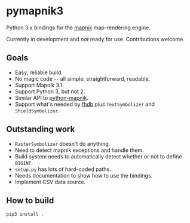 
# pymapnik3

Python 3.x bindings for the [mapnik](https://github.com/mapnik/mapnik)
map-rendering engine.

Currently in development and *not* ready for use. Contributions welcome.

## Goals

 * Easy, reliable build.
 * No magic code -- all simple, straightforward, readable.
 * Support Mapnik 3.1.
 * Support Python 3, but not 2.
 * Similar API to [python-mapnik](https://github.com/mapnik/python-mapnik).
 * Support what's needed by [fhdb](https://github.com/larsga/fhdb)
   *plus* `TextSymbolizer` and `ShieldSymbolizer`.

## Outstanding work

 * `RasterSymbolizer` doesn't do anything.
 * Need to detect mapnik exceptions and handle them.
 * Build system needs to automatically detect whether or not to define `BIGINT`.
 * `setup.py` has lots of hard-coded paths.
 * Needs documentation to show how to use the bindings.
 * Implement CSV data source.

## How to build

`pip3 install .`